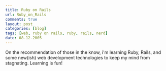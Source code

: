 ```yaml
---
title: Ruby on Rails
url: Ruby_on_Rails
comments: true
layout: post
categories: [blog]
tags: [web, ruby on rails, ruby, rails, nerd]
date: 08-12-2005
---
```

<p class="intro">On the recommendation of those in the know, i'm learning Ruby, Rails, and some new(ish) web development technologies to keep my mind from stagnating. Learning is fun!</p>

